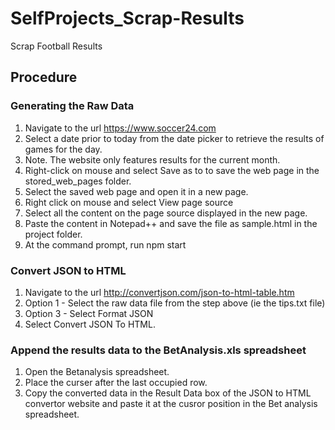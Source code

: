 # SelfProjects_Scrap-Results
Scrap Football Results 

## Procedure

### Generating the Raw Data
1. Navigate to the url https://www.soccer24.com
2. Select a date prior to today from the date picker to retrieve the results of games for the day.
3. Note. The website only features results for the current month.
4. Right-click on mouse and select Save as to to save the web page in the stored_web_pages folder.
5. Select the saved web page and open it in a new page.
6. Right click on mouse and select View page source
7. Select all the content on the page source displayed in the new page.
8. Paste the content in Notepad++ and save the file as sample.html in the project folder.
9. At the command prompt, run npm start

### Convert JSON to HTML
1. Navigate to the url http://convertjson.com/json-to-html-table.htm
2. Option 1 - Select the raw data file from the step above (ie the tips.txt file)
3. Option 3 - Select Format JSON
4. Select Convert JSON To HTML.


### Append the results data to the BetAnalysis.xls spreadsheet
1. Open the Betanalysis spreadsheet.
2. Place the curser after the last occupied row.
3. Copy the converted data in the Result Data box of the JSON to HTML convertor website and paste it at the cusror position in the Bet analysis spreadsheet.